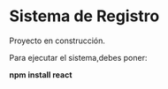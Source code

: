 <h1>Sistema de Registro</h1>

Proyecto en construcción.

Para ejecutar el sistema,debes poner:

 **npm install react**
 

